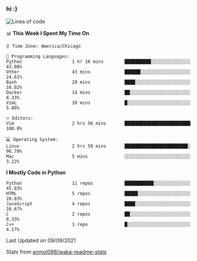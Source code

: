 ### hi :)

<!--START_SECTION:waka-->
![Lines of code](https://img.shields.io/badge/From%20Hello%20World%20I%27ve%20Written-771816%20lines%20of%20code-blue)

📊 **This Week I Spent My Time On** 

```text
⌚︎ Time Zone: America/Chicago

💬 Programming Languages: 
Python                   1 hr 16 mins        ██████████░░░░░░░░░░░░░░░   43.08% 
Other                    43 mins             ██████░░░░░░░░░░░░░░░░░░░   24.61% 
Bash                     28 mins             ████░░░░░░░░░░░░░░░░░░░░░   16.02% 
Docker                   14 mins             ██░░░░░░░░░░░░░░░░░░░░░░░   8.33% 
VimL                     10 mins             █░░░░░░░░░░░░░░░░░░░░░░░░   5.88%

🔥 Editors: 
Vim                      2 hrs 56 mins       █████████████████████████   100.0%

💻 Operating System: 
Linux                    2 hrs 50 mins       ████████████████████████░   96.78% 
Mac                      5 mins              ░░░░░░░░░░░░░░░░░░░░░░░░░   3.22%

```

**I Mostly Code in Python** 

```text
Python                   11 repos            ███████████░░░░░░░░░░░░░░   45.83% 
HTML                     5 repos             █████░░░░░░░░░░░░░░░░░░░░   20.83% 
JavaScript               4 repos             ████░░░░░░░░░░░░░░░░░░░░░   16.67% 
C                        2 repos             ██░░░░░░░░░░░░░░░░░░░░░░░   8.33% 
C++                      1 repo              █░░░░░░░░░░░░░░░░░░░░░░░░   4.17%

```



 Last Updated on 09/09/2021
<!--END_SECTION:waka-->

Stats from [anmol098/waka-readme-stats](https://github.com/anmol098/waka-readme-stats)